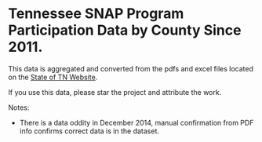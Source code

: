 
# Tennessee SNAP Program Participation Data by County Since 2011.

This data is aggregated and converted from the pdfs and excel files located on the [State of TN Website](https://www.tn.gov/humanservices/for-families/supplemental-nutrition-assistance-program-snap/snap-statistical-information.html).  

If you use this data, please star the project and attribute the work.

Notes:
* There is a data oddity in December 2014, manual confirmation from PDF info confirms correct data is in the dataset.